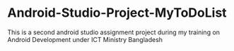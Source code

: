 # Android-Studio-Project-MyToDoList
This is a second android studio assignment project during my training on Android Development under ICT Ministry Bangladesh
